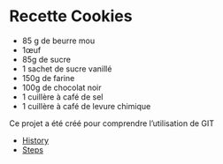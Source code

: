 # Recette Cookies

- 85 g de beurre mou
- 1œuf
- 85g de sucre
- 1 sachet de sucre vanillé
- 150g de farine
- 100g de chocolat noir
- 1 cuillère à café de sel
- 1 cuillère à café de levure chimique


Ce projet a été créé pour comprendre l’utilisation de GIT

- [History](./history.md)
- [Steps](./STEPS.md)